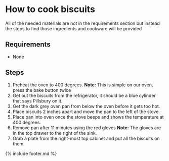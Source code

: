 # How to cook biscuits

All of the needed materials are not in the requirements section but instead the steps to find those ingredients and cookware will be provided

## Requirements

- None

## Steps

1.  Preheat the oven to 400 degrees.
**Note:** This is simple on our oven, press the bake button twice
2.  Get out the biscuits from the refrigerator, it should be a blue cylinder that says Pillsbury on it.
3.  Get the dark grey oven pan from below the oven before it gets too hot.
4.  Place biscuits 2 inches apart and move the pan to the left of the stove.
5.  Place pan into oven once the stove beeps and shows the temperature at 400 degrees.
6.  Remove pan after 11 minutes using the red gloves
**Note:** The gloves are in the top drawer to the right of the sink.
7.  Grab a plate from the right-most top cabinet and put all the biscuits on them.

{% include footer.md %}
